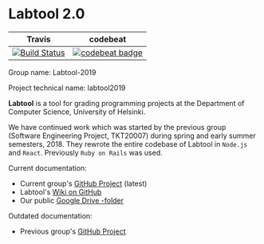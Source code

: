 # Labtool 2.0

| Travis | codebeat |
| - | - |
[![Build Status](https://travis-ci.org/UniversityOfHelsinkiCS/labtool.svg?branch=master)](https://travis-ci.org/UniversityOfHelsinkiCS/labtool) | [![codebeat badge](https://codebeat.co/badges/626bae1d-35dd-4806-8ef3-9a4415519808)](https://codebeat.co/projects/github-com-universityofhelsinkics-labtool-master) |

Group name: Labtool-2019

Project technical name: labtool2019

**Labtool** is a tool for grading programming projects at the Department of Computer Science, University of Helsinki.

We have continued work which was started by the previous group (Software Engineering Project, TKT20007) during spring and early summer semesters, 2018. They rewrote the entire codebase of Labtool in `Node.js` and `React`. Previously `Ruby on Rails` was used.

Current documentation:
- Current group's [GitHub Project](https://github.com/UniversityOfHelsinkiCS/labtool/projects/2) (latest)
- Labtool's [Wiki on GitHub](https://github.com/UniversityOfHelsinkiCS/labtool/wiki)
- Our public [Google Drive -folder](https://drive.google.com/drive/folders/1yXDXPn3Vj0_D2rhvVpFLupjDC3mlR-hf)

Outdated documentation:
- Previous group's [GitHub Project](https://github.com/UniversityOfHelsinkiCS/labtool/projects/1)
